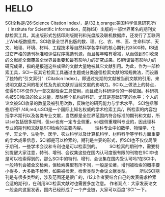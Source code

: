 # HELLO

SCI全称是/26:Science Citation Index/，是/32,b,orange:美国科学信息研究所/（ Institute for Scientific Information，简称ISI）出版的一部世界著名的期刊文献检索工具，其出版形式包括印刷版期刊和光盘版及联机数据库，还发行了互联网上Web版数据库。SCI收录全世界出版的数、理、化、农、林、医、生命科学、天文、地理、环境、材料、工程技术等自然科学各学科的核心期刊约3500种。ISI通过它严格的选刊标准和评估程序挑选刊源，而且每年略有增减，从而做到SCI收录的文献能全面覆盖全世界最重要和最有影响力的研究成果。ISI所谓最有影响力的研究成果，指的是报道这些成果的文献大量地被其它文献引用。为此，作为一部检索工具，SCI一反其它检索工具通过主题或分类途径检索文献的常规做法，而设置了独特的“引文索引”（Citation Index）。即通过先期的文献被当前文献的引用，来说明文献之间的相关性及先前文献对当前文献的影响力。SCI以上做法上的特点，使得SCI不仅作为一部文献检索工具使用，而且成为科研评价的一种依据。科研机构被SCI收录的论文总量，反映整个机构的科研、尤其是基础研究的水平；个人的论文被SCI收录的数量及被引用次数，反映他的研究能力与学术水平。
SCI包括哪些期刊? /48,red,s:SCI是一个国际上知名权威的学术检索工具/，所检索的内容包括学术期刊以及各类专业文献，当然都是全世界范围内符合标准的期刊和文献，所以sci包括很多期刊，但sci也有一定专业侧重，sci是侧重理科专业的，因此理科专业的期刊和文献是SCI检索的主要内容。
　　理科专业中如数学、物理学、化学、天文学、生物学、医学、农业科学以及计算机科学、材料科学等学科方面重要的学术成果信息，SCI都是可以检索的，期刊是主要的形式，但SCI也不仅仅局限于期刊，一些学术会议和专利也是可以检索到的。
　　SCI检索的期刊中，需要特别提醒大家注意，特刊、增刊、会议集这些在国内认可度很有限的刊物在SCI中也是可以检索得到的，那么SCI中的特刊、增刊、会议集在国内受认可吗?在SCI中，一般特刊会被全文检索，但检索类型有所不同，一般是论著，增刊被检索的概率要小得多，大多数不检索，如果被检索，检索类型为会议文献类型。
　　所以SCI期刊是有很多类型的，涉及范围还是很广的，/12,i:作者要结合自己的发表需求检索合适的期刊/，在利用SCI检索文献时也需要多加注意。
作者观点：大家发表论文一般会向这里发表，国内已经形成了一个产业链，大家可以百度“SCI”一下。